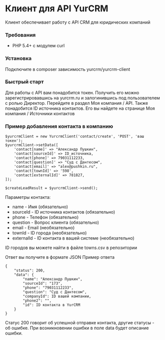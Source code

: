 # Клиент для API YurCRM

Клиент обеспечивает работу с API CRM для юридических компаний

### Требования
* PHP 5.4+ с модулем curl

### Установка
Подключите в composer зависимость yurcrm/yurcrm-client

### Быстрый старт
Для работы с API вам понадобится токен. Получить его можно зарегистрировавшись на yurcrm.ru и залогинившись 
под пользователем с ролью Директор. Перейдите в раздел Моя компания / API.
Также понадобится ID источника контактов. Его вы найдете на странице Моя компания / Источники контактов

### Пример добавления контакта в компанию
```
$yurcrmClient = new YurcrmClient('contact/create', 'POST', 'ваш токен');
$yurcrmClient->setData([
    'contact[name]' => "Александр Пушкин",
    'contact[sourceId]' => ID_источника,
    'contact[phone]' => 79031112233,
    'contact[question]' => "Суд с Дантесом",
    'contact[email]' => "alex@pushkin.ru",
    'contact[townId]' => '598',
    'contact[externalId]' => 781827,
]);

$createLeadResult = $yurcrmClient->send();
```
Параметры контакта:
* name - Имя (обязательно)
* sourceId - ID источника контактов (обязательно)
* phone - Телефон (обязательно)
* question - Вопрос клиента (обязательно)
* email - Email (необязательно)
* townId - ID города (необязательно)
* externalId - ID контакта в вашей системе (необязательно)

ID городов вы можете найти в файле towns.csv в репозитории

Ответ вы получите в формате JSON
Пример ответа
```
{
    "status": 200,
    "data": {
        "name": "Александр Пушкин",
        "sourceId": "173",
        "phone": "79031112233",
        "question": "Суд с Дантесом",
        "companyId": ID вашей компании,
        "phone2": "",
        "id": ID контакта в YurCRM
    }
}
```
Статус 200 говорит об успешной отправке контакта, 
другие статусы - об ошибке. При возникновении ошибки 
в поле data будет описание ошибки.
